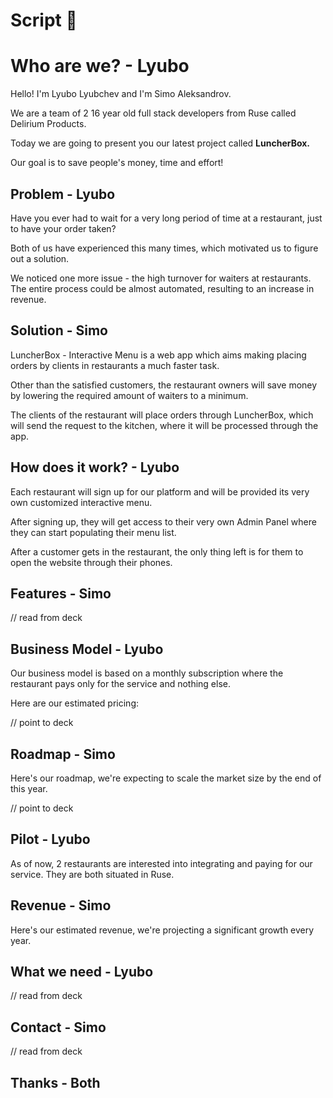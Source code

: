 # Script 🚀

# Who are we? - Lyubo

Hello! I'm Lyubo Lyubchev and I'm Simo Aleksandrov.

We are a team of 2 16 year old full stack developers from Ruse called Delirium Products.

Today we are going to present you our latest project called **LuncherBox.**

Our goal is to save people's money, time and effort!

## Problem - Lyubo

Have you ever had to wait for a very long period of time at a restaurant, just to have your order taken?

Both of us have experienced this many times, which motivated us to figure out a solution.

We noticed one more issue - the high turnover for waiters at restaurants. The entire process could be almost automated, resulting to an increase in revenue.

## Solution - Simo

LuncherBox - Interactive Menu is a web app which aims making placing orders by clients in restaurants a much faster task.

Other than the satisfied customers, the restaurant owners will save money by lowering the required amount of waiters to a minimum.

The clients of the restaurant will place orders through LuncherBox, which will send the request to the kitchen, where it will be processed through the app.

## How does it work? - Lyubo

Each restaurant will sign up for our platform and will be provided its very own customized interactive menu.

After signing up, they will get access to their very own Admin Panel where they can start populating their menu list.

After a customer gets in the restaurant, the only thing left is for them to open the website through their phones.

## Features - Simo

// read from deck

## Business Model - Lyubo

Our business model is based on a monthly subscription where the restaurant pays only for the service and nothing else.

Here are our estimated pricing:

// point to deck

## Roadmap - Simo

Here's our roadmap, we're expecting to scale the market size by the end of this year.

// point to deck

## Pilot - Lyubo

As of now, 2 restaurants are interested into integrating and paying for our service. They are both situated in Ruse.

## Revenue - Simo

Here's our estimated revenue, we're projecting a significant growth every year.

## What we need - Lyubo

// read from deck

## Contact - Simo

// read from deck

## Thanks - Both
